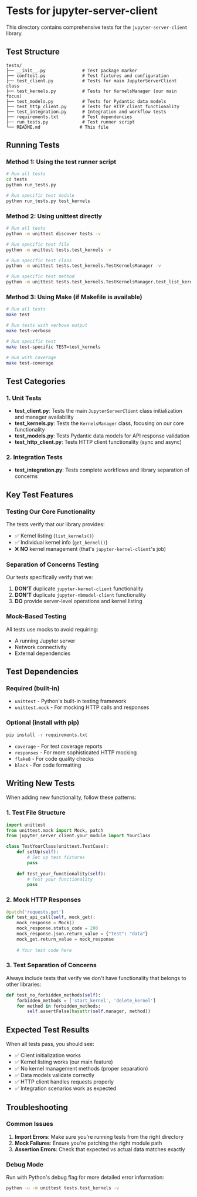 # Tests for jupyter-server-client

This directory contains comprehensive tests for the `jupyter-server-client` library.

## Test Structure

```
tests/
├── __init__.py              # Test package marker
├── conftest.py              # Test fixtures and configuration  
├── test_client.py           # Tests for main JupyterServerClient class
├── test_kernels.py          # Tests for KernelsManager (our main focus)
├── test_models.py           # Tests for Pydantic data models
├── test_http_client.py      # Tests for HTTP client functionality
├── test_integration.py      # Integration and workflow tests
├── requirements.txt         # Test dependencies
├── run_tests.py             # Test runner script
└── README.md               # This file
```

## Running Tests

### Method 1: Using the test runner script
```bash
# Run all tests
cd tests
python run_tests.py

# Run specific test module
python run_tests.py test_kernels
```

### Method 2: Using unittest directly
```bash
# Run all tests
python -m unittest discover tests -v

# Run specific test file
python -m unittest tests.test_kernels -v

# Run specific test class
python -m unittest tests.test_kernels.TestKernelsManager -v

# Run specific test method
python -m unittest tests.test_kernels.TestKernelsManager.test_list_kernels_success -v
```

### Method 3: Using Make (if Makefile is available)
```bash
# Run all tests
make test

# Run tests with verbose output
make test-verbose

# Run specific test
make test-specific TEST=test_kernels

# Run with coverage
make test-coverage
```

## Test Categories

### 1. Unit Tests
- **test_client.py**: Tests the main `JupyterServerClient` class initialization and manager availability
- **test_kernels.py**: Tests the `KernelsManager` class, focusing on our core functionality
- **test_models.py**: Tests Pydantic data models for API response validation
- **test_http_client.py**: Tests HTTP client functionality (sync and async)

### 2. Integration Tests
- **test_integration.py**: Tests complete workflows and library separation of concerns

## Key Test Features

### Testing Our Core Functionality
The tests verify that our library provides:
- ✅ Kernel listing (`list_kernels()`)
- ✅ Individual kernel info (`get_kernel()`)
- ❌ **NO** kernel management (that's `jupyter-kernel-client`'s job)

### Separation of Concerns Testing
Our tests specifically verify that we:
1. **DON'T** duplicate `jupyter-kernel-client` functionality
2. **DON'T** duplicate `jupyter-nbmodel-client` functionality  
3. **DO** provide server-level operations and kernel listing

### Mock-Based Testing
All tests use mocks to avoid requiring:
- A running Jupyter server
- Network connectivity
- External dependencies

## Test Dependencies

### Required (built-in)
- `unittest` - Python's built-in testing framework
- `unittest.mock` - For mocking HTTP calls and responses

### Optional (install with pip)
```bash
pip install -r requirements.txt
```

- `coverage` - For test coverage reports
- `responses` - For more sophisticated HTTP mocking
- `flake8` - For code quality checks
- `black` - For code formatting

## Writing New Tests

When adding new functionality, follow these patterns:

### 1. Test File Structure
```python
import unittest
from unittest.mock import Mock, patch
from jupyter_server_client.your_module import YourClass

class TestYourClass(unittest.TestCase):
    def setUp(self):
        # Set up test fixtures
        pass
    
    def test_your_functionality(self):
        # Test your functionality
        pass
```

### 2. Mock HTTP Responses
```python
@patch('requests.get')
def test_api_call(self, mock_get):
    mock_response = Mock()
    mock_response.status_code = 200
    mock_response.json.return_value = {"test": "data"}
    mock_get.return_value = mock_response
    
    # Your test code here
```

### 3. Test Separation of Concerns
Always include tests that verify we don't have functionality that belongs to other libraries:

```python
def test_no_forbidden_methods(self):
    forbidden_methods = ['start_kernel', 'delete_kernel']
    for method in forbidden_methods:
        self.assertFalse(hasattr(self.manager, method))
```

## Expected Test Results

When all tests pass, you should see:
- ✅ Client initialization works
- ✅ Kernel listing works (our main feature)
- ✅ No kernel management methods (proper separation)
- ✅ Data models validate correctly
- ✅ HTTP client handles requests properly
- ✅ Integration scenarios work as expected

## Troubleshooting

### Common Issues

1. **Import Errors**: Make sure you're running tests from the right directory
2. **Mock Failures**: Ensure you're patching the right module path
3. **Assertion Errors**: Check that expected vs actual data matches exactly

### Debug Mode
Run with Python's debug flag for more detailed error information:
```bash
python -u -m unittest tests.test_kernels -v
```
